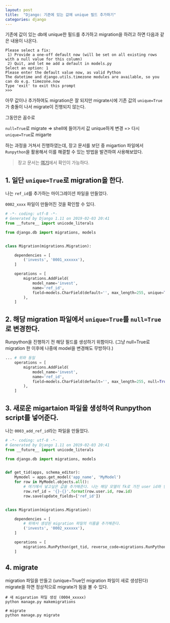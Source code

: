```yaml
---
layout: post
title:  "Django: 기존에 있는 값에 unique 필드 추가하기"
categories: django
---
```



기존에 값이 있는 db에 unique한 필드를 추가하고 migration을 하려고 하면 다음과 같은 내용이 나온다.


```
Please select a fix:
 1) Provide a one-off default now (will be set on all existing rows with a null value for this column)
 2) Quit, and let me add a default in models.py
Select an option: 1
Please enter the default value now, as valid Python
The datetime and django.utils.timezone modules are available, so you can do e.g. timezone.now
Type 'exit' to exit this prompt
>>> 
```

아무 값이나 추가하여도 migration은 잘 되지만 migrate시에 기존 값의 `unique=True`가 충돌이 나서 migrate이 진행되지 않는다.


그동안은 꼼수로

`null=True`로 migrate => shell에 들어가서 값 unique하게 변경 => 다시 `unique=True`로 migarte

하는 과정을 거쳐서 진행하였는데, 장고 문서를 보던 중 migartion 파일에서 `Runpython`을 활용해서 이를 해결할 수 있는 방법을 발견하여 사용해보았다.


> 장고 문서는 [여기](https://docs.djangoproject.com/en/2.1/howto/writing-migrations/#migrations-that-add-unique-fields)에서 확인이 가능하다.



## 1. 일단 `unique=True`로 migration을 한다.

나는 `ref_id`를 추가하는 마이그레이션 파일을 만들었다.

`0002_xxxx` 파일이 만들어진 것을 확인할 수 있다.

```python
# -*- coding: utf-8 -*-
# Generated by Django 1.11 on 2019-02-03 20:41
from __future__ import unicode_literals

from django.db import migrations, models


class Migration(migrations.Migration):

    dependencies = [
        ('invests', '0001_xxxxxx'),
    ]

    operations = [
        migrations.AddField(
            model_name='invest',
            name='ref_id',
            field=models.CharField(default='', max_length=255, unique=True),
        ),
    ]
```


## 2. 해당 migration 파일에서 `unique=True`를 `null=True`로 변경한다.

Runpython을 진행하기 전 해당 필드를 생성하기 위함이다. (그냥 null=True로 migration 한 이후에 나중에 model을 변경해도 무방하다.)

```python
... # 위와 동일
    operations = [
        migrations.AddField(
            model_name='invest',
            name='ref_id',
            field=models.CharField(default='', max_length=255, null=True),
        ),
    ]
```

## 3. 새로운 migartaion 파일을 생성하여 Runpython script를 넣어준다.

나는 `0003_add_ref_id`라는 파일을 만들었다.

```python
# -*- coding: utf-8 -*-
# Generated by Django 1.11 on 2019-02-03 20:41
from __future__ import unicode_literals

from django.db import migrations, models


def get_tid(apps, schema_editor):
    Mymodel = apps.get_model('app_name', 'MyModel')
    for row in MyModel.objects.all():
        # 여기에서 넣고싶은 값을 추가해준다. 나는 해당 모델이 fk로 가진 user id와 인스턴스의 id를 ref_id로 추가하였다.
        row.ref_id = '{}-{}'.format(row.user.id, row.id)
        row.save(update_fields=['ref_id'])


class Migration(migrations.Migration):

    dependencies = [
        # 위에서 생성된 migration 파일의 이름을 추가해준다.
        ('invests', '0002_xxxxxx'),
    ]

    operations = [
        migrations.RunPython(get_tid, reverse_code=migrations.RunPython.noop),
    ]
```

## 4. migrate

migration 파일을 만들고 (unique=True인 migration 파일이 새로 생성된다) migrate을 하면 정상적으로 migrate가 됨을 볼 수 있다.

```
# 새 migaration 파일 생성 (0004_xxxxx)
python manage.py makemigrations 

# migrate
python manage.py migrate 
```
